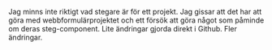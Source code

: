 Jag minns inte riktigt vad stegare är för ett projekt.
Jag gissar att det har att göra med webbformulärprojektet
och ett försök att göra något som påminde om deras steg-component.
Lite ändringar gjorda direkt i Github. Fler ändringar.
